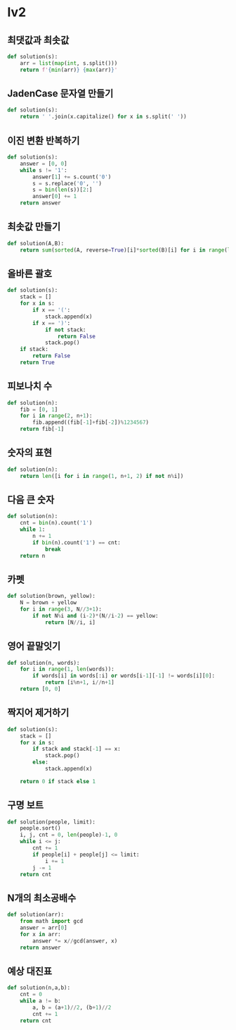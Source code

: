 # lv2

## 최댓값과 최솟값

```python
def solution(s):
    arr = list(map(int, s.split()))
    return f'{min(arr)} {max(arr)}'
```



## JadenCase 문자열 만들기

```python
def solution(s):
    return ' '.join(x.capitalize() for x in s.split(' '))
```



## 이진 변환 반복하기

```python
def solution(s):
    answer = [0, 0]
    while s != '1':
        answer[1] += s.count('0')
        s = s.replace('0', '')
        s = bin(len(s))[2:]
        answer[0] += 1
    return answer
```



## 최솟값 만들기

```python
def solution(A,B):
    return sum(sorted(A, reverse=True)[i]*sorted(B)[i] for i in range(len(A)))
```



## 올바른 괄호

```python
def solution(s):
    stack = []
    for x in s:
        if x == '(':
            stack.append(x)
        if x == ')':
            if not stack:
                return False
            stack.pop()
    if stack:
        return False
    return True
```



## 피보나치 수

```python
def solution(n):
    fib = [0, 1]
    for i in range(2, n+1):
        fib.append((fib[-1]+fib[-2])%1234567)
    return fib[-1]
```



## 숫자의 표현

```python
def solution(n):
    return len([i for i in range(1, n+1, 2) if not n%i])
```



## 다음 큰 숫자

```python
def solution(n):
    cnt = bin(n).count('1')
    while 1:
        n += 1
        if bin(n).count('1') == cnt:
            break    
    return n
```



## 카펫

```python
def solution(brown, yellow):
    N = brown + yellow
    for i in range(3, N//3+1):
        if not N%i and (i-2)*(N//i-2) == yellow:
            return [N//i, i]
```



## 영어 끝말잇기

```python
def solution(n, words):
    for i in range(1, len(words)):
        if words[i] in words[:i] or words[i-1][-1] != words[i][0]:
            return [i%n+1, i//n+1]
    return [0, 0]
```



## 짝지어 제거하기

```python
def solution(s):
    stack = []
    for x in s:
        if stack and stack[-1] == x:
            stack.pop()
        else:
            stack.append(x)

    return 0 if stack else 1
```



## 구명 보트

```python
def solution(people, limit):
    people.sort()
    i, j, cnt = 0, len(people)-1, 0
    while i <= j:
        cnt += 1
        if people[i] + people[j] <= limit:
            i += 1
        j -= 1
    return cnt
```



## N개의 최소공배수

```python
def solution(arr):
    from math import gcd
    answer = arr[0]
    for x in arr:
        answer *= x//gcd(answer, x)
    return answer
```



## 예상 대진표

```python
def solution(n,a,b):
    cnt = 0
    while a != b:
        a, b = (a+1)//2, (b+1)//2
        cnt += 1
    return cnt
```

